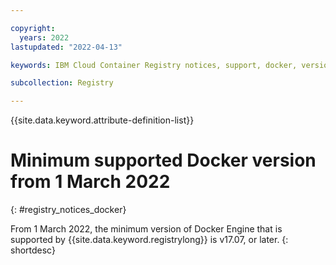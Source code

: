 ```yaml
---

copyright:
  years: 2022
lastupdated: "2022-04-13"

keywords: IBM Cloud Container Registry notices, support, docker, version, minimum

subcollection: Registry

---
```


{{site.data.keyword.attribute-definition-list}}

# Minimum supported Docker version from 1 March 2022
{: #registry_notices_docker}

From 1 March 2022, the minimum version of Docker Engine that is supported by {{site.data.keyword.registrylong}} is v17.07, or later.
{: shortdesc}


